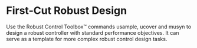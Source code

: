 # **First-Cut Robust Design**

Use the Robust Control Toolbox™ commands usample, ucover and musyn to design a robust controller with standard performance objectives. It can serve as a template for more complex robust control design tasks.

